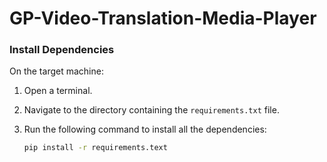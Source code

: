 # GP-Video-Translation-Media-Player

### Install Dependencies

On the target machine:

1. Open a terminal.
2. Navigate to the directory containing the `requirements.txt` file.
3. Run the following command to install all the dependencies:

   ```bash
   pip install -r requirements.text